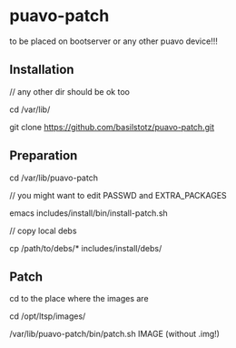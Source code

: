 puavo-patch
===========

to be placed on bootserver or any other puavo device!!!


## Installation

 // any other dir should be ok too 

 cd /var/lib/

 git clone https://github.com/basilstotz/puavo-patch.git


## Preparation

 cd /var/lib/puavo-patch 

 // you might want to edit PASSWD and EXTRA_PACKAGES

 emacs includes/install/bin/install-patch.sh

 // copy local debs

 cp /path/to/debs/* includes/install/debs/

## Patch


 cd to the place where the images are

  cd /opt/ltsp/images/

  /var/lib/puavo-patch/bin/patch.sh IMAGE  (without .img!)


